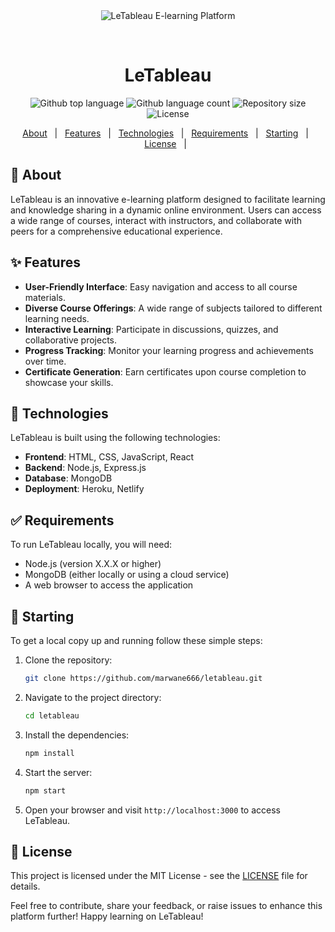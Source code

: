 <div align="center" id="top"> 
  <img src="./.github/app.gif" alt="LeTableau E-learning Platform" />

  &#xa0;

  <!-- <a href="https://letableau.netlify.app">Demo</a> -->
</div>

<h1 align="center">LeTableau</h1>

<p align="center">
  <img alt="Github top language" src="https://img.shields.io/github/languages/top/marwane666/letableau?color=56BEB8">
  <img alt="Github language count" src="https://img.shields.io/github/languages/count/marwane666/letableau?color=56BEB8">
  <img alt="Repository size" src="https://img.shields.io/github/repo-size/marwane666/letableau?color=56BEB8">
  <img alt="License" src="https://img.shields.io/github/license/marwane666/letableau?color=56BEB8">
</p>

<p align="center">
  <a href="#dart-about">About</a> &#xa0; | &#xa0; 
  <a href="#sparkles-features">Features</a> &#xa0; | &#xa0;
  <a href="#rocket-technologies">Technologies</a> &#xa0; | &#xa0;
  <a href="#white_check_mark-requirements">Requirements</a> &#xa0; | &#xa0;
  <a href="#checkered_flag-starting">Starting</a> &#xa0; | &#xa0;
  <a href="#memo-license">License</a> &#xa0; | &#xa0;
</p>

## :dart: About

LeTableau is an innovative e-learning platform designed to facilitate learning and knowledge sharing in a dynamic online environment. Users can access a wide range of courses, interact with instructors, and collaborate with peers for a comprehensive educational experience.

## :sparkles: Features

- **User-Friendly Interface**: Easy navigation and access to all course materials.
- **Diverse Course Offerings**: A wide range of subjects tailored to different learning needs.
- **Interactive Learning**: Participate in discussions, quizzes, and collaborative projects.
- **Progress Tracking**: Monitor your learning progress and achievements over time.
- **Certificate Generation**: Earn certificates upon course completion to showcase your skills.

## :rocket: Technologies

LeTableau is built using the following technologies:

- **Frontend**: HTML, CSS, JavaScript, React
- **Backend**: Node.js, Express.js
- **Database**: MongoDB
- **Deployment**: Heroku, Netlify

## :white_check_mark: Requirements

To run LeTableau locally, you will need:

- Node.js (version X.X.X or higher)
- MongoDB (either locally or using a cloud service)
- A web browser to access the application

## :checkered_flag: Starting

To get a local copy up and running follow these simple steps:

1. Clone the repository:

   ```bash
   git clone https://github.com/marwane666/letableau.git
   ```

2. Navigate to the project directory:

   ```bash
   cd letableau
   ```

3. Install the dependencies:

   ```bash
   npm install
   ```

4. Start the server:

   ```bash
   npm start
   ```

5. Open your browser and visit `http://localhost:3000` to access LeTableau.

## :memo: License

This project is licensed under the MIT License - see the [LICENSE](LICENSE) file for details.

Feel free to contribute, share your feedback, or raise issues to enhance this platform further! Happy learning on LeTableau!
